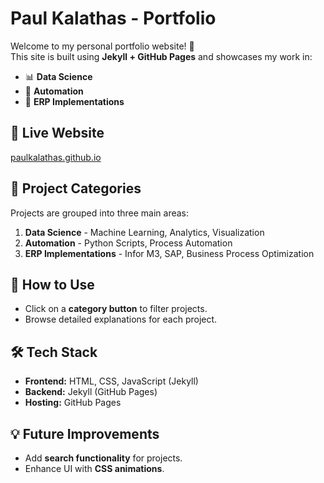 # Paul Kalathas - Portfolio

Welcome to my personal portfolio website! 🚀  
This site is built using **Jekyll + GitHub Pages** and showcases my work in:

- 📊 **Data Science**
- 🤖 **Automation**
- 🏢 **ERP Implementations**

## 🔗 Live Website
[paulkalathas.github.io](https://paulkalathas.github.io/)

## 📁 Project Categories
Projects are grouped into three main areas:
1. **Data Science** - Machine Learning, Analytics, Visualization
2. **Automation** - Python Scripts, Process Automation
3. **ERP Implementations** - Infor M3, SAP, Business Process Optimization

## 🚀 How to Use
- Click on a **category button** to filter projects.
- Browse detailed explanations for each project.

## 🛠 Tech Stack
- **Frontend:** HTML, CSS, JavaScript (Jekyll)
- **Backend:** Jekyll (GitHub Pages)
- **Hosting:** GitHub Pages

## 💡 Future Improvements
- Add **search functionality** for projects.
- Enhance UI with **CSS animations**.

